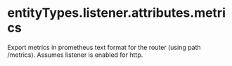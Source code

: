 # entityTypes.listener.attributes.metrics

Export metrics in prometheus text format for the router (using path /metrics). Assumes listener is enabled for http.


